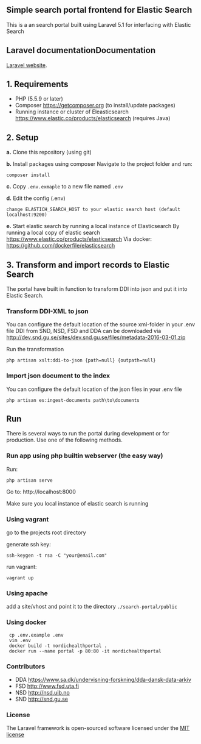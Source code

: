 ## Simple search portal frontend for Elastic Search

This is a an search portal built using Laravel 5.1 for interfacing with Elastic Search

## Laravel documentationDocumentation
[Laravel website](http://laravel.com/docs).

## 1. Requirements

* PHP (5.5.9 or later)
* Composer https://getcomposer.org (to install/update packages)
* Running instance or cluster of Eleasticsearch https://www.elastic.co/products/elasticsearch (requires Java)

## 2. Setup

__a.__ Clone this repository (using git)

__b.__ Install packages using composer
   Navigate to the project folder and run:

   ```composer install```

__c.__ Copy ```.env.exmaple``` to a new file named ```.env```

__d.__ Edit the config (.env)
    
    change ELASTICH_SEARCH_HOST to your elastic search host (default localhost:9200)

__e.__ Start elastic search by running a local instance of Elasticsearch 
   By running a local copy of elastic search https://www.elastic.co/products/elasticsearch
   Via docker: https://github.com/dockerfile/elasticsearch 

## 3. Transform and import records to Elastic Search

The portal have built in function to transform DDI into json and put it into Elastic Search.

### Transform DDI-XML to json
   
  You can configure the default location of the source xml-folder in your .env file
  DDI from SND, NSD, FSD and DDA can be downloaded via http://dev.snd.gu.se/sites/dev.snd.gu.se/files/metadata-2016-03-01.zip

  Run the transformation

  ```php artisan xslt:ddi-to-json {path=null} {outpath=null}```
 
### Import json document to the index

  You can configure the default location of the json files in your .env file

``php artisan es:ingest-documents path\to\documents``

## Run

There is several ways to run the portal during development or for production. Use one of the following methods.

### Run app using php builtin webserver (the easy way)
Run:

```php artisan serve```

Go to: http://localhost:8000

Make sure you local instance of elastic search is running

### Using vagrant
 go to the projects root directory
 
 generate ssh key:
 
 ```ssh-keygen -t rsa -C "your@email.com"```

 run vagrant:
 
 ```vagrant up```
 
### Using apache

 add a site/vhost and point it to the directory ```./search-portal/public``` 

### Using docker

```
 cp .env.example .env
 vim .env
 docker build -t nordichealthportal .
 docker run --name portal -p 80:80 -it nordichealthportal
```

### Contributors
* DDA https://www.sa.dk/undervisning-forskning/dda-dansk-data-arkiv
* FSD http://www.fsd.uta.fi
* NSD http://nsd.uib.no
* SND http://snd.gu.se


 
### License

The Laravel framework is open-sourced software licensed under the [MIT license](http://opensource.org/licenses/MIT)
